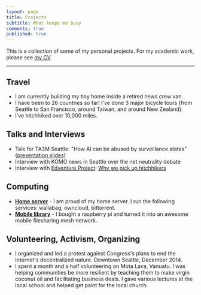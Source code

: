 ```yaml
---
layout: page
title: Projects
subtitle: What keeps me busy
comments: true
published: true
---
```


This is a collection of some of my personal projects. For my academic work, please see [my CV](/cv).


---

## Travel

- I am currently building my tiny home inside a retired news crew van.
- I have been to 26 countries so far! I've done 3 major bicycle tours (from Seattle to San Francisco, around Taiwan, and around New Zealand).
- I've hitchhiked over 10,000 miles.

## Talks and Interviews

- Talk for TA3M Seattle: "How  AI can be abused by surveillance states" ([presentation slides](https://docs.google.com/presentation/d/1lfn3T7R-ufjbzfmlVSMgAIyjC6hYhTTC41LMleQNFcQ/edit?usp=sharing))
- Interview with KOMO news in Seattle over the net neutrality debate
- Interview with [Edventure Project](http://edventureproject.com): [Why we pick up hitchhikers](http://edventureproject.com/why-we-pick-up-hitchhikers/)

## Computing

- **[Home server]()** - I am proud of my home server. I run the following services: wallabag, owncloud, bittorrent.
- **[Mobile library]()** - I bought a raspberry pi and turned it into an awesome mobile filesharing mesh network.

## Volunteering, Activism, Organizing

- I organized and led a protest against Congress's plans to end the Internet's decentralized nature. Downtown Seattle, December 2014.
- I spent a month and a half volunteering on Mota Lava, Vanuatu. I was helping communities be more resilient by teaching them to make virgin coconut oil and facilitating business deals. I gave various lectures at the local school and helped get paint for the local church.